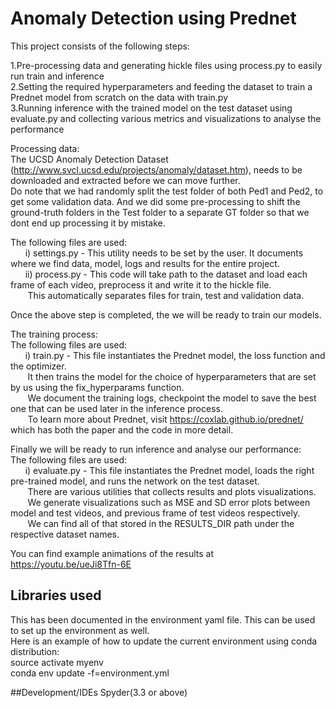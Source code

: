 # Anomaly Detection using Prednet
This project consists of the following steps:

   1.Pre-processing data and generating hickle files using process.py to easily run train and inference <br />
   2.Setting the required hyperparameters and feeding the dataset to train a Prednet model from scratch on the data with train.py <br />
   3.Running inference with the trained model on the test dataset using evaluate.py and collecting various metrics and visualizations to analyse the performance <br />

Processing data: <br />
   The UCSD Anomaly Detection Dataset (http://www.svcl.ucsd.edu/projects/anomaly/dataset.htm), needs to be downloaded and extracted before we can move further.<br />
   Do note that we had randomly split the test folder of both Ped1 and Ped2, to get some validation data. And we did some pre-processing to shift the ground-truth folders in the Test folder to a separate GT folder so that we dont end up processing it by mistake. <br />
   
   The following files are used:<br />
   &nbsp;&nbsp;&nbsp;&nbsp;&nbsp;&nbsp;i) settings.py - This utility needs to be set by the user. It documents where we find data, model, logs and results for the entire project. <br />
   &nbsp;&nbsp;&nbsp;&nbsp;&nbsp;&nbsp;ii) process.py - This code will take path to the dataset and load each frame of each video, preprocess it and write it to the hickle file. <br />
   &nbsp;&nbsp;&nbsp;&nbsp;&nbsp;&nbsp;                This automatically separates files for train, test and validation data. <br />

Once the above step is completed, the we will be ready to train our models.<br />

The training process:<br />
   The following files are used:<br />
   &nbsp;&nbsp;&nbsp;&nbsp;&nbsp;&nbsp;i) train.py - This file instantiates the Prednet model, the loss function and the optimizer.<br />
                &nbsp;&nbsp;&nbsp;&nbsp;&nbsp;&nbsp; It then trains the model for the choice of hyperparameters that are set by us using the fix_hyperparams function. <br />
               &nbsp;&nbsp;&nbsp;&nbsp;&nbsp;&nbsp;  We document the training logs, checkpoint the model to save the best one that can be used later in the inference process.<br />
			   &nbsp;&nbsp;&nbsp;&nbsp;&nbsp;&nbsp;  To learn more about Prednet, visit https://coxlab.github.io/prednet/ which has both the paper and the code in more detail. <br />
        
Finally we will be ready to run inference and analyse our performance:<br />
   The following files are used:<br />
   &nbsp;&nbsp;&nbsp;&nbsp;&nbsp;&nbsp;i) evaluate.py - This file instantiates the Prednet model, loads the right pre-trained model, and runs the network on the test dataset.<br />
                &nbsp;&nbsp;&nbsp;&nbsp;&nbsp;&nbsp; There are various utilities that collects results and plots visualizations. <br />
               &nbsp;&nbsp;&nbsp;&nbsp;&nbsp;&nbsp;  We generate visualizations such as MSE and SD error plots between model and test videos, and previous frame of test videos respectively. <br />
			   &nbsp;&nbsp;&nbsp;&nbsp;&nbsp;&nbsp;  We can find all of that stored in the RESULTS_DIR path under the respective dataset names. <br />

You can find example animations of the results at https://youtu.be/ueJi8Tfn-6E <br />

## Libraries used
This has been documented in the environment yaml file. This can be used to set up the environment as well. <br />
Here is an example of how to update the current environment using conda distribution: <br />
source activate myenv <br />
conda env update -f=environment.yml <br />

##Development/IDEs
Spyder(3.3 or above) <br />